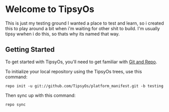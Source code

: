 Welcome to TipsyOs
===================

This is just my testing ground
I wanted a place to test and learn, so i created this to play around a bit when i'm waiting for other shit to build.
I'm usually tipsy wwhen i do this, so thats why its named that way.

Getting Started
---------------

To get started with TipsyOs, you'll need to get familiar with
[Git and Repo](http://source.android.com/download/using-repo).

To initialize your local repository using the TipsyOs trees, use this command:


	repo init -u git://github.com/TipsyOs/platform_manifest.git -b testing



Then sync up with this command:

	repo sync
